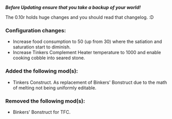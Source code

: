 ***Before Updating ensure that you take a backup of your world!***

The 0.10r holds huge changes and you should read that changelog. :D

### **__Configuration changes:__**
* Increase food consumption to 50 (up from 30) where the satiation and saturation start to diminish.
* Increase Tinkers Complement Heater temperature to 1000 and enable cooking cobble into seared stone.

### **__Added the following mod(s):__**
* Tinkers Construct. As replacement of Binkers' Bonstruct due to the math of melting not being uniformly editable.

### **__Removed the following mod(s):__**
* Binkers' Bonstruct for TFC. 